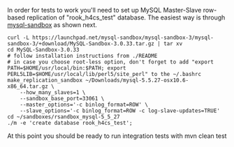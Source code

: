 In order for tests to work you'll need to set up MySQL Master-Slave row-based replication of "rook_h4cs_test" database.
The easiest way is through [mysql-sandbox](http://mysqlsandbox.net/) as shown next.

    curl -L https://launchpad.net/mysql-sandbox/mysql-sandbox-3/mysql-sandbox-3/+download/MySQL-Sandbox-3.0.33.tar.gz | tar xv
    cd MySQL-Sandbox-3.0.33
    # follow installation instructions from ./README
    # in case you choose root-less option, don't forget to add "export PATH=$HOME/usr/local/bin:$PATH; export PERL5LIB=$HOME/usr/local/lib/perl5/site_perl" to the ~/.bashrc
    make_replication_sandbox ~/Downloads/mysql-5.5.27-osx10.6-x86_64.tar.gz \
        --how_many_slaves=1 \
        --sandbox_base_port=33061 \
        --master_options='-c binlog_format=ROW' \
        --slave_options='-c binlog_format=ROW -c log-slave-updates=TRUE'
    cd ~/sandboxes/rsandbox_mysql-5_5_27
    ./m -e 'create database rook_h4cs_test';

At this point you should be ready to run integration tests with
    mvn clean test

